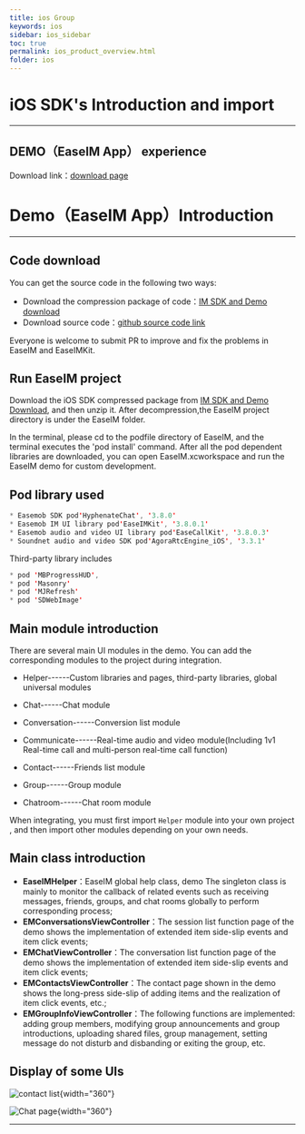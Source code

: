```yaml
---
title: ios Group
keywords: ios
sidebar: ios_sidebar
toc: true
permalink: ios_product_overview.html
folder: ios
---
```

# iOS SDK's Introduction and import

------------------------------------------------------------------------

## DEMO（EaseIM App） experience

Download link：[download page](http://www.easemob.com/download/im)

# Demo（EaseIM App）Introduction

------------------------------------------------------------------------

## Code download

You can get the source code in the following two ways:

-   Download the compression package of code：[IM SDK and Demo download](https://www.easemob.com/download/im)
-   Download source code：[github source code link](https://github.com/easemob/chat-ios)

Everyone is welcome to submit PR to improve and fix the problems in EaseIM and EaseIMKit.

## Run EaseIM project

Download the iOS SDK compressed package from [IM SDK and Demo Download](https://www.easemob.com/download/im), and then unzip it. After decompression,the EaseIM project directory is under the EaseIM folder.

In the terminal, please cd to the podfile directory of EaseIM, and the terminal executes the 'pod install' command. After all the pod dependent libraries are downloaded, you can open EaseIM.xcworkspace and run the EaseIM demo for custom development.

## Pod library used

``` java
* Easemob SDK pod'HyphenateChat', '3.8.0'
* Easemob IM UI library pod'EaseIMKit', '3.8.0.1'
* Easemob audio and video UI library pod'EaseCallKit', '3.8.0.3'
* Soundnet audio and video SDK pod'AgoraRtcEngine_iOS', '3.3.1'
```

Third-party library includes

``` java
* pod 'MBProgressHUD',
* pod 'Masonry'
* pod 'MJRefresh'
* pod 'SDWebImage'
```

## Main module introduction

There are several main UI modules in the demo. You can add the corresponding modules to the project during integration.

-   Helper\-\-\-\-\--Custom libraries and pages, third-party libraries, global universal modules

-   Chat\-\-\-\-\--Chat module

-   Conversation\-\-\-\-\--Conversion list module


-   Communicate\-\-\-\-\--Real-time audio and video module(Including 1v1
    Real-time call and multi-person real-time call function)


-   Contact\-\-\-\-\--Friends list module


-   Group\-\-\-\-\--Group module


-   Chatroom\-\-\-\-\--Chat room module

When integrating, you must first import `Helper` module into your own project
, and then import other modules depending on your own needs.

## Main class introduction

-   **EaseIMHelper**：EaseIM global help class, demo
    The singleton class is mainly to monitor the callback of related events such as receiving messages, friends, groups, and chat rooms globally to perform corresponding process;
-   **EMConversationsViewController**：The session list function page of the demo shows the implementation of extended item side-slip events and item click events;
-   **EMChatViewController**：The conversation list function page of the demo shows the implementation of extended item side-slip events and item click events;
-   **EMContactsViewController**：The contact page shown in the demo shows the long-press side-slip of adding items and the realization of item click events, etc.;
-   **EMGroupInfoViewController**：The following functions are implemented: adding group members, modifying group announcements and group introductions, uploading shared files, group management, setting message do not disturb and disbanding or exiting the group, etc.

## Display of some UIs

![contact list](/im/android/other/easeim通讯录.jpg){width="360"}

![Chat page](/im/android/other/easeim聊天.jpg){width="360"}

------------------------------------------------------------------------


